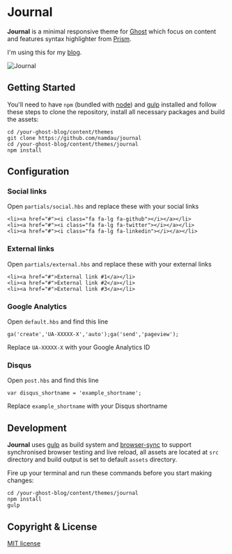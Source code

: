 # Journal

**Journal** is a minimal responsive theme for [Ghost](http://github.com/tryghost/ghost/) which focus on content and features syntax highlighter from [Prism](http://prismjs.com/).

I'm using this for my [blog](http://namdau.com/).

![Journal](screenshot.png)

## Getting Started

You'll need to have `npm` (bundled with [node](https://nodejs.org/)) and [gulp](http://gulpjs.com/) installed and follow these steps to clone the repository, install all necessary packages and build the assets:


	cd /your-ghost-blog/content/themes
	git clone https://github.com/namdau/journal
	cd /your-ghost-blog/content/themes/journal
	npm install


## Configuration

### Social links

Open `partials/social.hbs` and replace these with your social links

	<li><a href="#"><i class="fa fa-lg fa-github"></i></a></li>
	<li><a href="#"><i class="fa fa-lg fa-twitter"></i></a></li>
	<li><a href="#"><i class="fa fa-lg fa-linkedin"></i></a></li>

### External links

Open `partials/external.hbs` and replace these with your external links

	<li><a href="#">External link #1</a></li>
	<li><a href="#">External link #2</a></li>
	<li><a href="#">External link #3</a></li>

### Google Analytics

Open `default.hbs` and find this line

    ga('create','UA-XXXXX-X','auto');ga('send','pageview');

Replace `UA-XXXXX-X` with your Google Analytics ID

### Disqus

Open `post.hbs` and find this line

    var disqus_shortname = 'example_shortname';

Replace `example_shortname` with your Disqus shortname

## Development

**Journal** uses [gulp](http://gulpjs.com/) as build system and [browser-sync](https://www.browsersync.io) to support synchronised browser testing and live reload, all assets are located at `src` directory and build output is set to default `assets` directory.

Fire up your terminal and run these commands before you start making changes:

    cd /your-ghost-blog/content/themes/journal
    npm install
    gulp


## Copyright & License

[MIT license](LICENSE)
